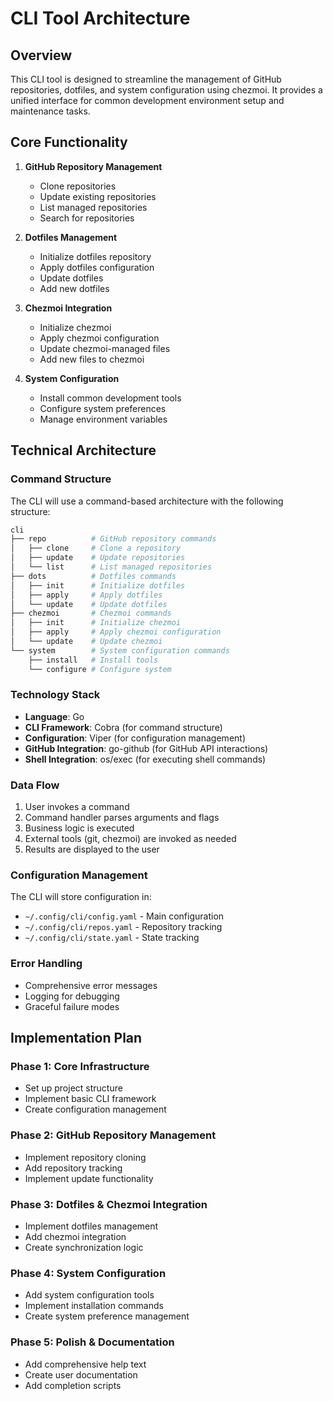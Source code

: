 # CLI Tool Architecture

## Overview

This CLI tool is designed to streamline the management of GitHub repositories, dotfiles, and system configuration using chezmoi. It provides a unified interface for common development environment setup and maintenance tasks.

## Core Functionality

1. **GitHub Repository Management**

   - Clone repositories
   - Update existing repositories
   - List managed repositories
   - Search for repositories

2. **Dotfiles Management**

   - Initialize dotfiles repository
   - Apply dotfiles configuration
   - Update dotfiles
   - Add new dotfiles

3. **Chezmoi Integration**

   - Initialize chezmoi
   - Apply chezmoi configuration
   - Update chezmoi-managed files
   - Add new files to chezmoi

4. **System Configuration**
   - Install common development tools
   - Configure system preferences
   - Manage environment variables

## Technical Architecture

### Command Structure

The CLI will use a command-based architecture with the following structure:

```bash
cli
├── repo          # GitHub repository commands
│   ├── clone     # Clone a repository
│   ├── update    # Update repositories
│   └── list      # List managed repositories
├── dots          # Dotfiles commands
│   ├── init      # Initialize dotfiles
│   ├── apply     # Apply dotfiles
│   └── update    # Update dotfiles
├── chezmoi       # Chezmoi commands
│   ├── init      # Initialize chezmoi
│   ├── apply     # Apply chezmoi configuration
│   └── update    # Update chezmoi
└── system        # System configuration commands
    ├── install   # Install tools
    └── configure # Configure system
```

### Technology Stack

- **Language**: Go
- **CLI Framework**: Cobra (for command structure)
- **Configuration**: Viper (for configuration management)
- **GitHub Integration**: go-github (for GitHub API interactions)
- **Shell Integration**: os/exec (for executing shell commands)

### Data Flow

1. User invokes a command
2. Command handler parses arguments and flags
3. Business logic is executed
4. External tools (git, chezmoi) are invoked as needed
5. Results are displayed to the user

### Configuration Management

The CLI will store configuration in:

- `~/.config/cli/config.yaml` - Main configuration
- `~/.config/cli/repos.yaml` - Repository tracking
- `~/.config/cli/state.yaml` - State tracking

### Error Handling

- Comprehensive error messages
- Logging for debugging
- Graceful failure modes

## Implementation Plan

### Phase 1: Core Infrastructure

- Set up project structure
- Implement basic CLI framework
- Create configuration management

### Phase 2: GitHub Repository Management

- Implement repository cloning
- Add repository tracking
- Implement update functionality

### Phase 3: Dotfiles & Chezmoi Integration

- Implement dotfiles management
- Add chezmoi integration
- Create synchronization logic

### Phase 4: System Configuration

- Add system configuration tools
- Implement installation commands
- Create system preference management

### Phase 5: Polish & Documentation

- Add comprehensive help text
- Create user documentation
- Add completion scripts
